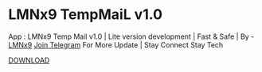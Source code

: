 # LMNx9 TempMaiL v1.0

App : LMNx9 Temp Mail v1.0 | Lite version development | Fast & Safe | By - [LMNx9](https://t.me/x_LMNx9)
[Join Telegram](https://t.me/TEAM_LMNx9) For More Update | Stay Connect Stay Tech


[DOWNLOAD](https://github.com/LMNx9-JOHNY/TempMaiL.apk/raw/refs/heads/main/Temp_Mail_1.0.apk)
